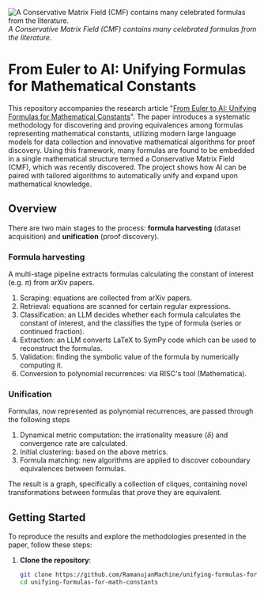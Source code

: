 ![A Conservative Matrix Field (CMF) contains many celebrated formulas from the literature.](image.png)
*A Conservative Matrix Field (CMF) contains many celebrated formulas from the literature.*

# From Euler to AI: Unifying Formulas for Mathematical Constants

This repository accompanies the research article "[From Euler to AI: Unifying Formulas for Mathematical Constants](https://arxiv.org/abs/2502.17533)".
The paper introduces a systematic methodology for discovering and proving equivalences among formulas representing mathematical constants,
utilizing modern large language models for data collection and innovative mathematical algorithms for proof discovery.
Using this framework, many formulas are found to be embedded in a single mathematical structure termed a Conservative Matrix Field (CMF), which was recently discovered.
The project shows how AI can be paired with tailored algorithms to automatically unify and expand upon mathematical knowledge.

## Overview

There are two main stages to the process: **formula harvesting** (dataset acquisition) and **unification** (proof discovery).

### Formula harvesting

A multi-stage pipeline extracts formulas calculating the constant of interest (e.g. $\pi$) from arXiv papers.

1. Scraping: equations are collected from arXiv papers.
2. Retrieval: equations are scanned for certain regular expressions.
3. Classification: an LLM decides whether each formula calculates the constant of interest, and the classifies the type of formula (series or continued fraction).
4. Extraction: an LLM converts LaTeX to SymPy code which can be used to reconstruct the formulas.
5. Validation: finding the symbolic value of the formula by numerically computing it.
6. Conversion to polynomial recurrences: via RISC's tool (Mathematica).

### Unification

Formulas, now represented as polynomial recurrences, are passed through the following steps

1. Dynamical metric computation: the irrationality measure ($\delta$) and convergence rate are calculated.
2. Initial clustering: based on the above metrics.
3. Formula matching: new algorithms are applied to discover coboundary equivalences between formulas.

The result is a graph, specifically a collection of cliques, containing novel transformations between formulas that prove they are equivalent.

## Getting Started

To reproduce the results and explore the methodologies presented in the paper, follow these steps:

1. **Clone the repository**:
   ```bash
   git clone https://github.com/RamanujanMachine/unifying-formulas-for-math-constants.git
   cd unifying-formulas-for-math-constants
